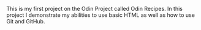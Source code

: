 This is my first project on the Odin Project called Odin Recipes. In this project I demonstrate my abilities to use basic HTML as well as how to use Git and GitHub.